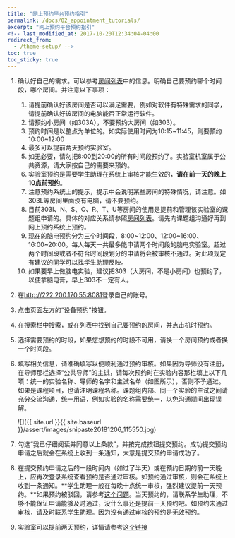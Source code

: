 ```yaml
---
title: "网上预约平台预约指引"
permalink: /docs/02_appointment_tutorials/
excerpt: "网上预约平台预约指引"
<!-- last_modified_at: 2017-10-20T12:34:04-04:00
redirect_from:
  - /theme-setup/ -->
toc: true
toc_sticky: true
---
```




1. 确认好自己的需求。可以参考[房间列表](https://neutrino3316.github.io/balyspusys/docs/room_list/)中的信息。明确自己要预约哪个时间段，哪个房间。并注意以下事项：
   1. 请提前确认好该房间是否可以满足需要，例如对软件有特殊需求的同学，请提前确认好该房间的电脑能否正常运行软件。
   2.  请预约小房间（如303A），不要预约大房间（如303）。
   3. 预约时间是以整点为单位的。如实际使用时间为10:15\~11:45，则要预约10:00\~12:00
   4. 最多可以提前两天预约实验室。
   5. 如无必要，请勿把8:00到20:00的所有时间段预约了。实验室机室属于公共资源，请大家按自己的需要来预约。
   6.  实验室预约是需要学生助理在系统上审核才能生效的，**请在前一天的晚上10点前预约**。
   7. 注意预约系统上的提示，提示中会说明某些房间的特殊情况，请注意。如303L等房间里面没有电脑，请不要预约。
   8. 目前303I、N、S、O、R、T、U等房间的使用是提前和管理该实验室的课题组申请的。具体的对应关系请参照[房间列表](https://neutrino3316.github.io/balyspusys/docs/room_list/)。请先向课题组沟通好再到网上预约系统上预约。 
   9. 现在的脑电预约分为三个时间段，8:00\~12:00、12:00\~16:00、16:00\~20:00。每人每天一共最多能申请两个时间段的脑电实验室。超过两个时间段或者不符合时间段划分的申请将会被审核不通过。对此项规定有建议的同学可以找学生助理反映。
   10. 如果要早上做脑电实验，建议把303（大房间，不是小房间）也预约了，以便拿脑电膏，早上303不一定有人。

2. 在<http://222.200.170.55:8081>登录自己的账号。

3. 点击页面左方的“设备预约”按钮。

4. 在搜索栏中搜索，或在列表中找到自己要预约的房间，并点击机时预约。

5. 选择需要预约的时段，如果您想预约的时段不可用，请换一个房间预约或者换一个时间段。

6. 填写相关信息，请准确填写以便顺利通过预约审核。如果因为导师没有注册，在导师那栏选择“公共导师”的主试，请每次预约时在实验内容那栏填上以下几项：统一的实验名称、导师的名字和主试名单（如图所示），否则不予通过。如果是课程项目，也请注明课程名称。课题组内部、同一个实验的主试之间请充分交流沟通，统一用语，例如实验的名称需要统一，以免沟通期间出现误解。

	![]({{ site.url }}{{ site.baseurl }}/assert/images/snipaste20181206_115550.jpg)

7. 勾选“我已仔细阅读并同意以上条款”，并按完成按钮提交预约。成功提交预约申请之后就会在系统上收到一条通知，大意是提交预约申请成功了。

8. 在提交预约申请之后的一段时间内（如过了半天）或在预约日期的前一天晚上，应再次登录系统查看预约是否通过审核。如预约通过审核，则会在系统上收到一条通知。**学生助理一般在每晚十点统一审核，强烈建议提前一天预约。**如果预约被驳回，请参考[这个问题](https://neutrino3316.github.io/balyspusys/QandA/05/)。当天预约的，请联系学生助理，不够不能保证申请能够及时通过，没什么事还是提前一天预约吧。如预约未通过审核，请及时联系学生助理。因为没有通过审核的预约是无效预约。

9. 实验室可以提前两天预约，详情请参考[这个链接](https://neutrino3316.github.io/balyspusys/QandA/12/)


